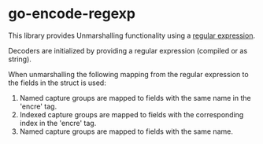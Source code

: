 # go-encode-regexp

This library provides Unmarshalling functionality using a [regular expression](https://golang.org/pkg/regexp/).

Decoders are initialized by providing a regular expression (compiled or as string).

When unmarshalling the following mapping from the regular expression to the fields in the struct is used:
1. Named capture groups are mapped to fields with the same name in the 'encre' tag.
2. Indexed capture groups are mapped to fields with the corresponding index in the 'encre' tag.
3. Named capture groups are mapped to fields with the same name.
